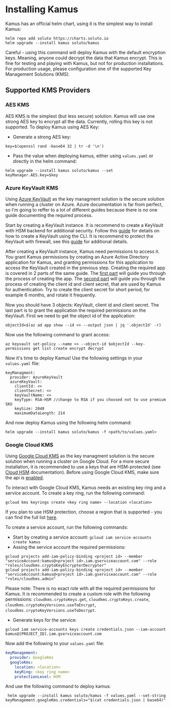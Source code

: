 # Installing Kamus
Kamus has an official helm chart, using it is the simplest way to install Kamus:
```
helm repo add soluto https://charts.soluto.io
helm upgrade --install kamus soluto/kamus
```
Careful - using this command will deploy Kamus with the default encryption keys.
Meaning, anyone could decrypt the data that Kamus encrypt.
This is fine for testing and playing with Kamus, but not for production installations.
For production usage, please configuration one of the supported Key Management Solutions (KMS).

## Supported KMS Providers

### AES KMS
AES KMS is the simplest (but less secure) solution. 
Kamus will use one strong AES key to encrypt all the data. 
Currently, rolling this key is not supported.
To deploy Kamus using AES Key:
* Generate a strong AES key:
```
key=$(openssl rand -base64 32 | tr -d '\n')
```
* Pass the value when deploying kamus, either using `values.yaml` or directly in the helm command:
```
helm upgrade --install kamus soluto/kamus --set keyManager.AES.key=$key
```

### Azure KeyVault KMS
Using [Azure KeyVault](https://azure.microsoft.com/en-us/services/key-vault/) as the key managment solution is the secure solution when running a cluster on Azure.
Azure documentation is far from perfect, so I'm going to reffer to a lot of different guides because there is no one guide documenting the required process.

Start by creating a KeyVault instance. 
It is recommend to create a KeyVault with HSM backend for additional security. 
Follow this [guide](https://docs.microsoft.com/en-us/azure/key-vault/key-vault-manage-with-cli2#working-with-hardware-security-modules-hsms) for details on how to create a KeyVault using the CLI. It is recommend to protect the KeyVault with firewall, see this [guide](https://docs.microsoft.com/en-us/azure/key-vault/key-vault-network-security) for additional details.

After creating a KeyVault instance, Kamus need permissions to access it.
You grant Kamus permissions by creating an Azure Active Directory application for Kamus, and granting permissions for this application to access the KeyVault created in the previous step. 
Creating the required app is covered in 2 parts of the same guide. The [first part](https://docs.microsoft.com/en-us/azure/active-directory/develop/howto-create-service-principal-portal#create-an-azure-active-directory-application) will guide you through the process of creating the app. The [second part](https://docs.microsoft.com/en-us/azure/active-directory/develop/howto-create-service-principal-portal#get-application-id-and-authentication-key) will guide you through the process of creating the client id and client secret, that are used by Kamus for authentication. Try to create the client secret for short period, for example 6 months, and rotate it frequently.

Now you should have 3 objects: KeyVault, client id and client secret. The last part is to grant the application the required permissions on the KeyVault. First we need to get the object id of the application:
```
objectId=$(az ad app show --id <> --output json | jq '.objectId' -r)
```
Now use the following command to grant access:
```
az keyvault set-policy --name <> --object-id $objectId --key-permissions get list create encrypt decrypt
```

Now it's time to deploy Kamus! Use the following settings in your `values.yaml` file:
```
keyManagment:
  provider: AzureKeyVault
  azureKeyVault:
    clientId: <>
    clientSecret: <>
    keyVaultName: <>
    keyType: RSA-HSM //change to RSA if you choosed not to use premium SKU
    keySize: 2048
    maximumDataLength: 214
```
And now deploy Kamus using the following helm command:
```
helm upgrade --install kamus soluto/kamus -f <path/to/values.yaml>
```

### Google Cloud KMS
Using [Google Cloud KMS](https://cloud.google.com/kms/) as the key managment solution is the secure solution when running a cluster on Google Cloud.
For a more secure installation, it is recommended to use a keys that are HSM-protected (see [Cloud HSM](https://cloud.google.com/kms/docs/hsm) documentation). Before using Google Cloud KMS, make sure the api is [enabled](https://console.cloud.google.com/flows/enableapi?apiid=cloudkms.googleapis.com&redirect=https://console.cloud.google.com&_ga=2.90411866.-1791338329.1542008700).

To interact with Google Cloud KMS, Kamus needs an existing key ring and a service account.
To create a key ring, run the following command:
```
gcloud kms keyrings create <key ring name> --location <location>
```
If you plan to use HSM protection, choose a region that is supported - you can find the full list [here](https://cloud.google.com/kms/docs/locations#hsm_regions).

To create a service account, run the following commands:
* Start by creating a service account: `gcloud iam service-accounts create kamus`
* Assing the service account the required permissions:
```
gcloud projects add-iam-policy-binding <project id> --member "serviceAccount:kamus@<project id>.iam.gserviceaccount.com" --role "roles/cloudkms.cryptoKeyEncrypterDecrypter"
gcloud projects add-iam-policy-binding <project id> --member "serviceAccount:kamus@<project id>.iam.gserviceaccount.com" --role "roles/cloudkms.admin"
```
Please note: There is no exact role with all the required permissions for Kamus. It is recommended to create a custom role with the following permissions: `cloudkms.cryptoKeys.get`, `cloudkms.cryptoKeys.create`, `cloudkms.cryptoKeyVersions.useToEncrypt`, `cloudkms.cryptoKeyVersions.useToDecrypt`.
* Generate keys for the service:
```
gcloud iam service-accounts keys create credentials.json --iam-account kamus@[PROJECT_ID].iam.gserviceaccount.com
```

Now add the following to your `values.yaml` file:
```yaml
keyManagement:
  provider: GoogleKms
  googleKms:
    location: <location>
    keyRing: <key ring name>
    protectionLevel: HSM
```
And use the following command to deploy kamus:
```
 helm upgrade --install kamus soluto/kamus -f values.yaml --set-string keyManagement.googleKms.credentials="$(cat credentials.json | base64)"
```
